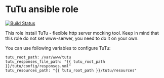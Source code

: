 # TuTu ansible role

[![Build Status](https://travis-ci.org/coduo/ansible-role-tutu.svg?branch=master)](https://travis-ci.org/coduo/ansible-role-tutu)

This role install TuTu - flexible http server mocking tool.
Keep in mind that this role do not set www-serwer, you need to do it on your own.

You can use following variables to configure TuTu:
```
tutu_root_path: /var/www/tutu
tutu_responses_file_path: "{{ tutu_root_path }}/tutu/config/responses.yml"
tutu_resources_path: "{{ tutu_root_path }}/tutu/resources"
```
